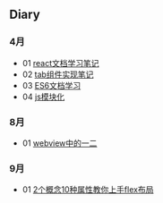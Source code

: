 ## Diary
### 4月
- 01 [react文档学习笔记](https://github.com/ljinmei/diary-summary/blob/master/April/04-02.md)
- 02 [tab组件实现笔记](https://github.com/ljinmei/diary-summary/blob/master/April/04-03.md)
- 03 [ES6文档学习](https://github.com/ljinmei/diary-summary/blob/master/April/04-04.md)
- 04 [js模块化](https://github.com/ljinmei/diary-summary/blob/master/April/04-24.md)

### 8月
- 01 [webview中的一二](https://github.com/ljinmei/diary-summary/blob/master/Aug/08-23.md)

### 9月
- 01 [2个概念10种属性教你上手flex布局](https://github.com/ljinmei/diary-summary/blob/master/sep/09-06.md)

